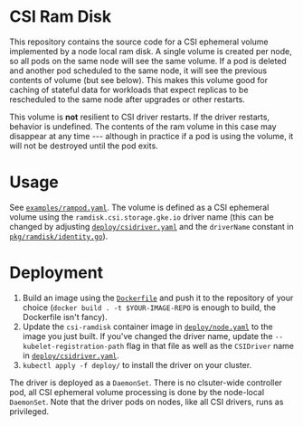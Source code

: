 # CSI Ram Disk

This repository contains the source code for a CSI ephemeral volume implemented by a node
local ram disk. A single volume is created per node, so all pods on the same node will see
the same volume. If a pod is deleted and another pod scheduled to the same node, it will
see the previous contents of volume (but see below). This makes this volume good for
caching of stateful data for workloads that expect replicas to be rescheduled to the same
node after upgrades or other restarts.

This volume is **not** resilient to CSI driver restarts. If the driver restarts, behavior
is undefined. The contents of the ram volume in this case may disappear at any time ---
although in practice if a pod is using the volume, it will not be destroyed until the pod
exits.

# Usage

See [`examples/rampod.yaml`](examples/rampod.yaml). The volume is defined as a CSI
ephemeral volume using the `ramdisk.csi.storage.gke.io` driver name (this can be changed
by adjusting [`deploy/csidriver.yaml`](deploy/csidriver.yaml) and the `driverName`
constant in [`pkg/ramdisk/identity.go`](pkg/ramdisk/identity.go)).

# Deployment

  1. Build an image using the [`Dockerfile`](Dockerfile) and push it to the repository of
     your choice (`docker build . -t $YOUR-IMAGE-REPO` is enough to build, the Dockerfile
     isn't fancy).
  1. Update the `csi-ramdisk` container image in [`deploy/node.yaml`](deploy/node.yaml) to
     the image you just built. If you've changed the driver name, update the
     `--kubelet-registration-path` flag in that file as well as the `CSIDriver` name in
     [`deploy/csidriver.yaml`](deploy/csidriver.yaml).
  1. `kubectl apply -f deploy/` to install the driver on your cluster.
  
The driver is deployed as a `DaemonSet`. There is no clsuter-wide controller pod, all CSI
ephemeral volume processing is done by the node-local `DaemonSet`. Note that the driver
pods on nodes, like all CSI drivers, runs as privileged.
